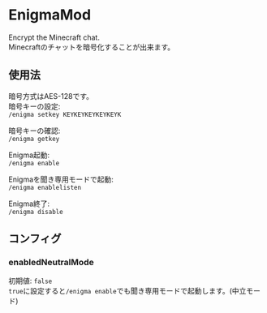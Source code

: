 # EnigmaMod
Encrypt the Minecraft chat.  
Minecraftのチャットを暗号化することが出来ます。

## 使用法
暗号方式はAES-128です。  
暗号キーの設定:  
`/enigma setkey KEYKEYKEYKEYKEYK`

暗号キーの確認:  
`/enigma getkey`

Enigma起動:  
`/enigma enable`

Enigmaを聞き専用モードで起動:  
`/enigma enablelisten`

Enigma終了:  
`/enigma disable`

## コンフィグ
### enabledNeutralMode
初期値: `false`  
`true`に設定すると`/enigma enable`でも聞き専用モードで起動します。(中立モード)
